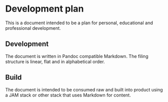 # Development plan

This is a document intended to be a plan for personal, educational and professional development.

## Development

The document is written in Pandoc compatible Markdown. The filing structure is linear, flat and in alphabetical order.

## Build

The document is intended to be consumed raw and built into product using a JAM stack or other stack that uses Markdown for content.
